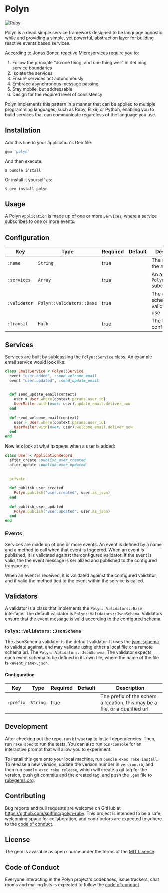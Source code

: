 # Polyn
[![Ruby](https://github.com/SpiffInc/polyn-ruby/actions/workflows/ruby.yml/badge.svg)](https://github.com/SpiffInc/polyn-ruby/actions/workflows/ruby.yml)

Polyn is a dead simple service framework designed to be language agnostic while
and providing a simple, yet powerful, abstraction layer for building reactive events
based services.

According to [Jonas Boner](http://jonasboner.com/), reactive Microservices require you to:
1. Follow the principle “do one thing, and one thing well” in defining service boundaries
2. Isolate the services
3. Ensure services act autonomously
4. Embrace asynchronous message passing 
5. Stay mobile, but addressable 
6. Design for the required level of consistency

Polyn implements this pattern in a manner that can be applied to multiple programming
languages, such as Ruby, Elixir, or Python, enabling you to build services that can
communicate regardless of the language you use.

## Installation

Add this line to your application's Gemfile:

```ruby
gem 'polyn'
```

And then execute:

    $ bundle install

Or install it yourself as:

    $ gem install polyn

## Usage

A Polyn `Application` is made up of one or more `Services`, where a service subscribes
to one or more events.

## Configuration

| Key | Type | Required | Default                           | Description                             |
| --- | --- | --- |-----------------------------------|-----------------------------------------|
| `:name` | `String` | true |                                   | The name of the application             |
| `:services` | `Array` | true |                                   | An array of `Polyn::Service` subclasses |
| `:validator` | `Polyn::Validators::Base` | true | | The event schema validator to use       |
| `:transit` | `Hash` | true |                                   | The transit configuration |

## Services

Services are built by sublcassing the `Polyn::Service` class. An example email service
would look like:

```ruby
class EmailService < Polyn::Service
  event "user.added", :send_welcome_email
  event "user.updated", :send_update_email
  
  
  def send_update_email(context)
    user = User.where(context.params.user_id)
    UserMailer.with(user: user).update_email.deliver_now
  end
  
  def send_welcome_email(context)
    user = User.where(context.params.user_id)
    UserMailer.with(user: user).welcome_email.deliver_now
  end
end
```

Now lets look at what happens when a user is added:

```ruby
class User < ApplicationRecord
  after_create :publish_user_created
  after_update :publish_user_updated
  
  
  private
  
  def publish_user_created
    Polyn.publish("user.created", user.as_json)
  end
  
  def publish_user_updated
    Polyn.publish("user.updated", user.as_json)
  end
end
```

### Events
Services are made up of one or more events. An event is defined by a name and a method to call when that event is triggered.
When an event is published, it is validated against the configured validator. If the event is valid, the the event message
is serialized and published to the configured transporter.

When an event is received, it is validated against the configured validator, and if valid the method tied to the event within
the service is called.

## Validators
A validator is a class that implements the `Polyn::Validators::Base` interface. The default validator is 
`Polyn::Validators::JsonSchema`. Validators ensure that the event message is valid according to the configured schema.

### `Polyn::Validators::JsonSchema`
The JsonSchema validator is the default validator. It uses the [json-schema](https://json-schema.org/) to validate against,
and may validate using either a local file or a remote schema url. The `Polyn::Validators::JsonSchema`. The validator expects
each event schema to be defined in its own file, where the name of the file is `<event_name>.json`.

#### Configuration
| Key | Type | Required | Default                           | Description                             |
| -- | --- | --- |-----------------------------------|-----------------------------------------|
| `:prefix` | `String` | true | | The prefix of the schem a location, this may be a file, or a qualified url  |

## Development

After checking out the repo, run `bin/setup` to install dependencies. Then, run 
`rake spec` to run the tests. You can also run `bin/console` for an interactive 
prompt that will allow you to experiment.

To install this gem onto your local machine, run `bundle exec rake install`. To 
release a new version, update the version number in `version.rb`, and then run 
`bundle exec rake release`, which will create a git tag for the version, push git 
commits and the created tag, and push the `.gem` file to
[rubygems.org](https://rubygems.org).

## Contributing

Bug reports and pull requests are welcome on GitHub at https://github.com/spiffinc/polyn-ruby. This project is intended to be a safe, welcoming space for collaboration, and contributors are expected to adhere to the [code of conduct](https://github.com/spiffinc/polyn-ruby/blob/master/CODE_OF_CONDUCT.md).

## License

The gem is available as open source under the terms of the [MIT License](https://opensource.org/licenses/MIT).

## Code of Conduct

Everyone interacting in the Polyn project's codebases, issue trackers, chat rooms and mailing lists is expected to follow the [code of conduct](https://github.com/spiffinc/polyn-ruby/blob/master/CODE_OF_CONDUCT.md).
